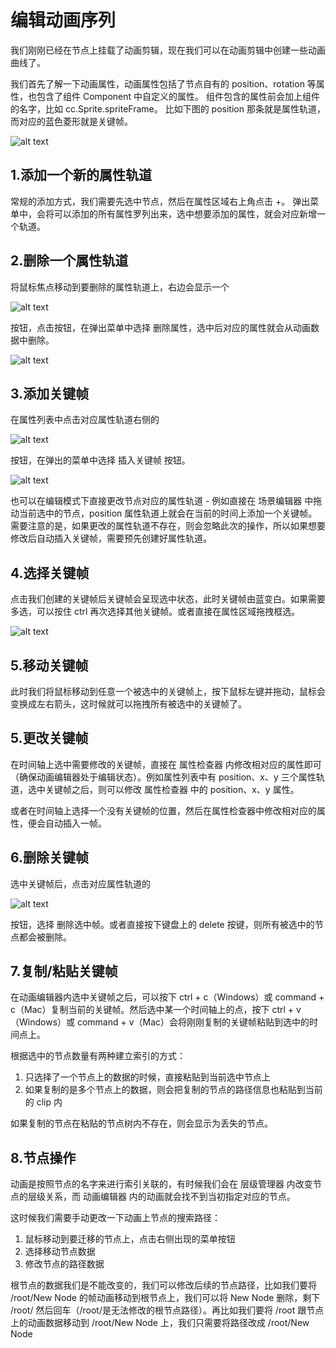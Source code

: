 
# 编辑动画序列
我们刚刚已经在节点上挂载了动画剪辑，现在我们可以在动画剪辑中创建一些动画曲线了。

我们首先了解一下动画属性，动画属性包括了节点自有的 position、rotation 等属性，也包含了组件 Component 中自定义的属性。 组件包含的属性前会加上组件的名字，比如 cc.Sprite.spriteFrame。 比如下图的 position 那条就是属性轨道，而对应的蓝色菱形就是关键帧。

![alt text](https://docs.cocos.com/creator/2.4/manual/assets/main.yJvdcQeS.jpg)

## 1.添加一个新的属性轨道
常规的添加方式，我们需要先选中节点，然后在属性区域右上角点击 +。 弹出菜单中，会将可以添加的所有属性罗列出来，选中想要添加的属性，就会对应新增一个轨道。

## 2.删除一个属性轨道
将鼠标焦点移动到要删除的属性轨道上，右边会显示一个

![alt text](https://docs.cocos.com/creator/2.4/manual/assets/more.CRKLTX-h.png)

按钮，点击按钮，在弹出菜单中选择 删除属性，选中后对应的属性就会从动画数据中删除。

![alt text](https://docs.cocos.com/creator/2.4/manual/assets/delete.Ckv-l9Vm.png)

## 3.添加关键帧
在属性列表中点击对应属性轨道右侧的

![alt text](https://docs.cocos.com/creator/2.4/manual/assets/more.CRKLTX-h.png)

按钮，在弹出的菜单中选择 插入关键帧 按钮。

![alt text](https://docs.cocos.com/creator/2.4/manual/assets/add.luGWwr_A.png)

也可以在编辑模式下直接更改节点对应的属性轨道 - 例如直接在 场景编辑器 中拖动当前选中的节点，position 属性轨道上就会在当前的时间上添加一个关键帧。需要注意的是，如果更改的属性轨道不存在，则会忽略此次的操作，所以如果想要修改后自动插入关键帧，需要预先创建好属性轨道。

## 4.选择关键帧
点击我们创建的关键帧后关键帧会呈现选中状态，此时关键帧由蓝变白。如果需要多选，可以按住 ctrl 再次选择其他关键帧。或者直接在属性区域拖拽框选。

![alt text](https://docs.cocos.com/creator/2.4/manual/assets/selected.BfnGPJ_t.jpg)

## 5.移动关键帧
此时我们将鼠标移动到任意一个被选中的关键帧上，按下鼠标左键并拖动，鼠标会变换成左右箭头，这时候就可以拖拽所有被选中的关键帧了。

## 5.更改关键帧
在时间轴上选中需要修改的关键帧，直接在 属性检查器 内修改相对应的属性即可（确保动画编辑器处于编辑状态）。例如属性列表中有 position、x、y 三个属性轨道，选中关键帧之后，则可以修改 属性检查器 中的 position、x、y 属性。

或者在时间轴上选择一个没有关键帧的位置，然后在属性检查器中修改相对应的属性，便会自动插入一帧。

## 6.删除关键帧
选中关键帧后，点击对应属性轨道的

![alt text](https://docs.cocos.com/creator/2.4/manual/assets/more.CRKLTX-h.png)

按钮，选择 删除选中帧。或者直接按下键盘上的 delete 按键，则所有被选中的节点都会被删除。


## 7.复制/粘贴关键帧
在动画编辑器内选中关键帧之后，可以按下 ctrl + c（Windows）或 command + c（Mac）复制当前的关键帧。然后选中某一个时间轴上的点，按下 ctrl + v（Windows）或 command + v（Mac）会将刚刚复制的关键帧粘贴到选中的时间点上。

根据选中的节点数量有两种建立索引的方式：

1. 只选择了一个节点上的数据的时候，直接粘贴到当前选中节点上
2. 如果复制的是多个节点上的数据，则会把复制的节点的路径信息也粘贴到当前的 clip 内

如果复制的节点在粘贴的节点树内不存在，则会显示为丢失的节点。

## 8.节点操作
动画是按照节点的名字来进行索引关联的，有时候我们会在 层级管理器 内改变节点的层级关系，而 动画编辑器 内的动画就会找不到当初指定对应的节点。

这时候我们需要手动更改一下动画上节点的搜索路径：

1. 鼠标移动到要迁移的节点上，点击右侧出现的菜单按钮
2. 选择移动节点数据
3. 修改节点的路径数据

根节点的数据我们是不能改变的，我们可以修改后续的节点路径，比如我们要将 /root/New Node 的帧动画移动到根节点上，我们可以将 New Node 删除，剩下 /root/ 然后回车（/root/是无法修改的根节点路径）。再比如我们要将 /root 跟节点上的动画数据移动到 /root/New Node 上，我们只需要将路径改成 /root/New Node
